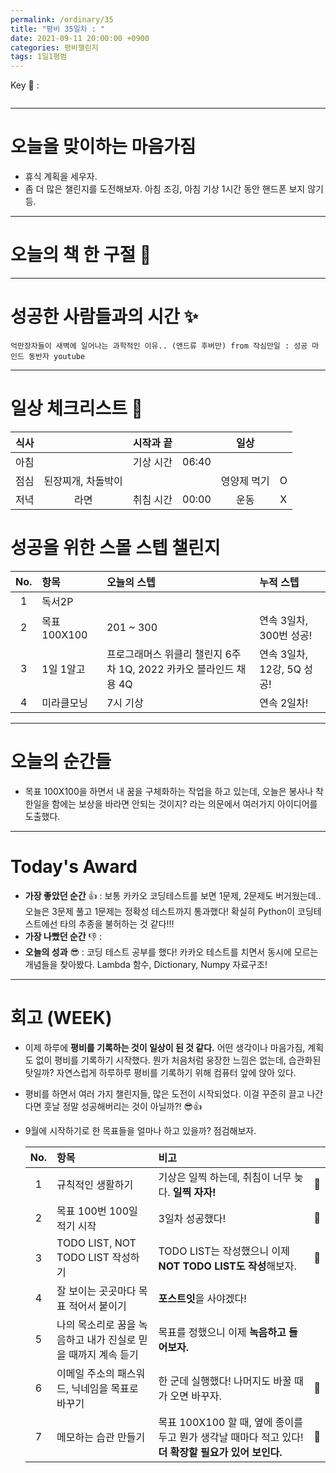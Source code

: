 ```yaml
---
permalink: /ordinary/35
title: "평비 35일차 : "
date: 2021-09-11 20:00:00 +0900
categories: 평비챌린지
tags: 1일1평범
---  
```

Key 🔑 :   
```

```

---
# 오늘을 맞이하는 마음가짐
- 휴식 계획을 세우자.
- 좀 더 많은 챌린지를 도전해보자. 아침 조깅, 아침 기상 1시간 동안 핸드폰 보지 않기 등.

---
# 오늘의 책 한 구절 📕

---
# 성공한 사람들과의 시간 ✨
`억만장자들이 새벽에 일어나는 과학적인 이유.. (앤드류 후버만) from 작심만일 : 성공 마인드 동반자 youtube`  


---
# 일상 체크리스트 📃

| 식사 |  | 시작과 끝 |  | 일상 |  |
|:----:|:----:|:----:|:----:|:----:|:----:|
| 아침 |  | 기상 시간 | 06:40 |  |  |
| 점심 | 된장찌개, 차돌박이 |  |  | 영양제 먹기 | O |
| 저녁 | 라면 | 취침 시간 | 00:00 | 운동 | X |

# 성공을 위한 스몰 스텝 챌린지

| No. | 항목 | 오늘의 스텝 | 누적 스텝 |
|:----:|:----|:----|:----|
| 1 | 독서2P |  |  |
| 2 | 목표 100X100 | 201 ~ 300 | 연속 3일차, 300번 성공! |
| 3 | 1일 1알고 | 프로그래머스 위클리 챌린지 6주차 1Q, 2022 카카오 블라인드 채용 4Q | 연속 3일차, 12강, 5Q 성공! |
| 4 | 미라클모닝 | 7시 기상 | 연속 2일차! |

---
# 오늘의 순간들
- 목표 100X100을 하면서 내 꿈을 구체화하는 작업을 하고 있는데, 오늘은 봉사나 착한일을 함에는 보상을 바라면 안되는 것이지? 라는 의문에서 여러가지 아이디어를 도출했다.

---
# Today's Award
- **가장 좋았던 순간** 👍 : 보통 카카오 코딩테스트를 보면 1문제, 2문제도 버거웠는데.. 오늘은 3문제 풀고 1문제는 정확성 테스트까지 통과했다! 확실히 Python이 코딩테스트에선 타의 추종을 불허하는 것 같다!!!
- **가장 나빴던 순간** 👎 : 
- **오늘의 성과** 😎 : 코딩 테스트 공부를 했다! 카카오 테스트를 치면서 동시에 모르는 개념들을 찾아봤다. Lambda 함수, Dictionary, Numpy 자료구조!

---
# 회고 (WEEK)
- 이제 하루에 **평비를 기록하는 것이 일상이 된 것 같다.** 어떤 생각이나 마음가짐, 계획도 없이 평비를 기록하기 시작했다. 뭔가 처음처럼 웅장한 느낌은 없는데, 습관화된 탓일까? 자연스럽게 하루하루 평비를 기록하기 위해 컴퓨터 앞에 앉아 있다.  
- 평비를 하면서 여러 가지 챌린지들, 많은 도전이 시작되었다. 이걸 꾸준히 끌고 나간다면 훗날 정말 성공해버리는 것이 아닐까?! 😎👍
- 9월에 시작하기로 한 목표들을 얼마나 하고 있을까? 점검해보자.

  | No. | 항목 | 비고 |  |
  |:----:|:----|:----|:----:|
  | 1 | 규칙적인 생활하기 | 기상은 일찍 하는데, 취침이 너무 늦다. **일찍 자자!** | 🥈 |
  | 2 | 목표 100번 100일 적기 시작 | 3일차 성공했다! | 🥇 |
  | 3 | TODO LIST, NOT TODO LIST 작성하기 | TODO LIST는 작성했으니 이제 **NOT TODO LIST도 작성**해보자. | 🥈 |
  | 4 | 잘 보이는 곳곳마다 목표 적어서 붙이기 | **포스트잇**을 사야겠다! |  |
  | 5 | 나의 목소리로 꿈을 녹음하고 내가 진실로 믿을 때까지 계속 듣기 | 목표를 정했으니 이제 **녹음하고 들어보자.** |  |
  | 6 | 이메일 주소의 패스워드, 닉네임을 목표로 바꾸기  | 한 군데 실행했다! 나머지도 바꿀 때가 오면 바꾸자. | 🥉 |
  | 7 | 메모하는 습관 만들기 | 목표 100X100 할 때, 옆에 종이를 두고 뭔가 생각날 때마다 적고 있다! **더 확장할 필요가 있어 보인다.** | 🥉 |